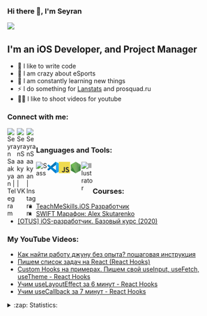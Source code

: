 ### Hi there 👋, I'm Seyran

![](https://komarev.com/ghpvc/?username=seyransaakyan)

## I'm an iOS Developer, and Project Manager
- 💪 I like to write code
- 🎉 I am crazy about eSports
- 🥅 I am constantly learning new things
- ⚡ I do something for [Lanstats](https://vk.com/lanstats) and prosquad.ru
- 🤹🏽 I like to shoot videos for youtube 

### Connect with me:

[<img align="left" alt="Seyran Saakyan | Telegram" width="22px" src="https://proxym.net/wp-content/uploads/2014/09/kak-nastroit-proxy-Telegram.png" />][tg]
[<img align="left" alt="SeyranSaakyan | VK" width="22px" src="https://cdn.jsdelivr.net/npm/simple-icons@v3/icons/vk.svg" />][vk]
[<img align="left" alt="SeyranSaakyan | Instagram" width="22px" src="https://cdn.jsdelivr.net/npm/simple-icons@v3/icons/instagram.svg" />][instagram]

<br />

### Languages and Tools:

<img align="left" alt="Sass" width="26px" src="https://web-creator.ru/uploads/Page/36/swift.svg" />
<img align="left" alt="Visual Studio Code" width="26px" src="https://raw.githubusercontent.com/github/explore/80688e429a7d4ef2fca1e82350fe8e3517d3494d/topics/visual-studio-code/visual-studio-code.png" />
<img align="left" alt="JavaScript" width="26px" src="https://raw.githubusercontent.com/github/explore/80688e429a7d4ef2fca1e82350fe8e3517d3494d/topics/javascript/javascript.png" />
<img align="left" alt="Node.js" width="26px" src="https://raw.githubusercontent.com/github/explore/80688e429a7d4ef2fca1e82350fe8e3517d3494d/topics/nodejs/nodejs.png" />
<img align="left" alt="Illustrator" width="26px" src="https://community.adobe.com/t5/image/serverpage/image-id/38870iA377F6184F95A255?v=1.0" />


<br />
<br />

### Courses:
<!-- COURSES-LIST:START -->
- [TeachMeSkills.iOS Разработчик](https://teachmeskills.by/)
- [SWIFT Марафон: Alex Skutarenko](https://youtube.com/playlist?list=PL6724Ll8v6UhOq6Otjw-rUPFsZVmoCLFm)
- [[OTUS] iOS-разработчик. Базовый курс (2020)](https://webtricks-master.ru/react-hooks/custom-hooks-na-primerah-pishem-svoj-useinput-usefetch-usetheme-react-hooks/)
<!-- COURSES-LIST:END -->

### My YouTube Videos:
<!-- YOUTUBE:START -->
- [Как найти работу джуну без опыта? пошаговая инструкция](https://www.youtube.com/watch?v=DzyKrIBHln8)
- [Пишем список задач на React &lpar;React Hooks&rpar;](https://www.youtube.com/watch?v=XwIiBXZ41Os)
- [Custom Hooks на примерах. Пишем свой useInput, useFetch, useTheme - React Hooks](https://www.youtube.com/watch?v=VFefv_YSGfY)
- [Учим useLayoutEffect за 6 минут - React Hooks](https://www.youtube.com/watch?v=KaaH6cra2lo)
- [Учим useCallback за 7 минут - React Hooks](https://www.youtube.com/watch?v=AqCkWH4ws1Y)
<!-- YOUTUBE:END -->

<details>
  <summary>:zap: Statistics:</summary>
   <img align="left" alt="codeSTACKr's GitHub Stats" src="https://github-readme-stats.vercel.app/api/top-langs/?username=VladKalachev&langs_count=8&layout=compact" />
    <br />
    <img align="left" alt="codeSTACKr's GitHub Stats" src="https://github-readme-stats.vercel.app/api?username=VladKalachev&show_icons=true" />
</details>

[website]: https://webtricks-master.ru/
[youtube]: https://www.youtube.com/channel/UCkvd2R7fmbs1watlJ6wur_w
[linkedin]: https://www.linkedin.com/in/vlad-kalachev-ab87b312a/
[instagram]: https://www.instagram.com/seyran.saakyan/
[vk]: https://vk.com/seyransaakyan
[tg]: https://t.me/sayhajime
